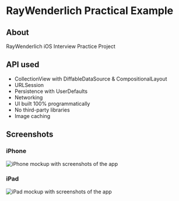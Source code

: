 # RayWenderlich Practical Example

## About 
RayWenderlich iOS Interview Practice Project

## API used

- CollectionView with DiffableDataSource & CompositionalLayout
- URLSession
- Persistence with UserDefaults
- Networking
- UI built 100% programmatically
- No third-party libraries
- Image caching

## Screenshots

### iPhone
![iPhone mockup with screenshots of the app](https://i.imgur.com/Ogkp7gM.jpg)

### iPad
![iPad mockup with screenshots of the app](https://i.imgur.com/NoLsvWp.png)
